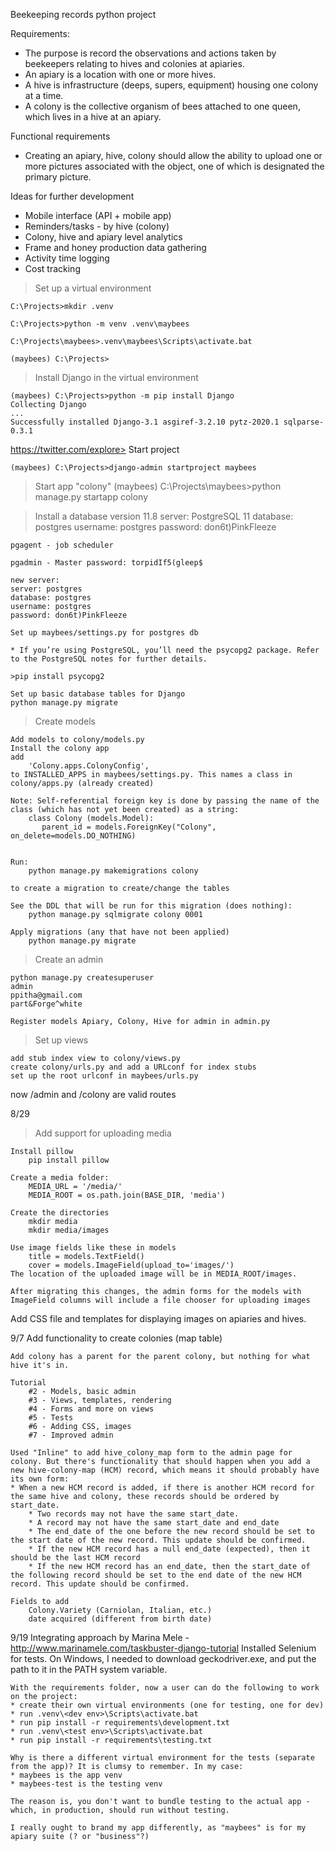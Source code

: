 Beekeeping records python project

Requirements:
* The purpose is record the observations and actions taken by beekeepers relating to hives and colonies at apiaries.
* An apiary is a location with one or more hives. 
* A hive is infrastructure (deeps, supers, equipment) housing one colony at a time.
* A colony is the collective organism of bees attached to one queen, which lives in a hive at an apiary.

Functional requirements
* Creating an apiary, hive, colony should allow the ability to upload one or more pictures associated with the object, one of which is designated the primary picture.

Ideas for further development
* Mobile interface (API + mobile app)
* Reminders/tasks - by hive (colony)
* Colony, hive and apiary level analytics
* Frame and honey production data gathering
* Activity time logging
* Cost tracking


> Set up a virtual environment

    C:\Projects>mkdir .venv

    C:\Projects>python -m venv .venv\maybees

    C:\Projects\maybees>.venv\maybees\Scripts\activate.bat

    (maybees) C:\Projects>

> Install Django in the virtual environment
    
    (maybees) C:\Projects>python -m pip install Django
    Collecting Django
    ...
    Successfully installed Django-3.1 asgiref-3.2.10 pytz-2020.1 sqlparse-0.3.1

https://twitter.com/explore> Start project

    (maybees) C:\Projects>django-admin startproject maybees

> Start app "colony"
    (maybees) C:\Projects\maybees>python manage.py startapp colony

> Install a database
    version 11.8
    server: PostgreSQL 11
    database: postgres
    username: postgres 
    password: don6t)PinkFleeze

    pgagent - job scheduler

    pgadmin - Master password: torpidIf5(gleep$

    new server: 
    server: postgres
    database: postgres
    username: postgres
    password: don6t)PinkFleeze

    Set up maybees/settings.py for postgres db

    * If you’re using PostgreSQL, you’ll need the psycopg2 package. Refer to the PostgreSQL notes for further details.

    >pip install psycopg2

    Set up basic database tables for Django
    python manage.py migrate

> Create models

    Add models to colony/models.py
    Install the colony app
    add     
        'Colony.apps.ColonyConfig',
    to INSTALLED_APPS in maybees/settings.py. This names a class in colony/apps.py (already created)

    Note: Self-referential foreign key is done by passing the name of the class (which has not yet been created) as a string:
        class Colony (models.Model):
           parent_id = models.ForeignKey("Colony", on_delete=models.DO_NOTHING)
       

    Run:
        python manage.py makemigrations colony

    to create a migration to create/change the tables 

    See the DDL that will be run for this migration (does nothing): 
        python manage.py sqlmigrate colony 0001

    Apply migrations (any that have not been applied)
        python manage.py migrate

> Create an admin

    python manage.py createsuperuser
    admin
    ppitha@gmail.com
    part&Forge^white

    Register models Apiary, Colony, Hive for admin in admin.py

> Set up views
    
    add stub index view to colony/views.py
    create colony/urls.py and add a URLconf for index stubs
    set up the root urlconf in maybees/urls.py

now /admin and /colony are valid routes

8/29

> Add support for uploading media

    Install pillow
        pip install pillow

    Create a media folder:
        MEDIA_URL = '/media/'
        MEDIA_ROOT = os.path.join(BASE_DIR, 'media')

    Create the directories
        mkdir media
        mkdir media/images

    Use image fields like these in models
        title = models.TextField()
        cover = models.ImageField(upload_to='images/')
    The location of the uploaded image will be in MEDIA_ROOT/images.

    After migrating this changes, the admin forms for the models with ImageField columns will include a file chooser for uploading images

Add CSS file and templates for displaying images on apiaries and hives.

9/7
    Add functionality to create colonies (map table)

    Add colony has a parent for the parent colony, but nothing for what hive it's in.

    Tutorial
        #2 - Models, basic admin
        #3 - Views, templates, rendering
        #4 - Forms and more on views
        #5 - Tests
        #6 - Adding CSS, images
        #7 - Improved admin 

    Used "Inline" to add hive_colony_map form to the admin page for colony. But there's functionality that should happen when you add a new hive-colony-map (HCM) record, which means it should probably have its own form:
    * When a new HCM record is added, if there is another HCM record for the same hive and colony, these records should be ordered by start_date.
        * Two records may not have the same start_date.
        * A record may not have the same start_date and end_date
        * The end_date of the one before the new record should be set to the start date of the new record. This update should be confirmed.
        * If the new HCM record has a null end_date (expected), then it should be the last HCM record
        * If the new HCM record has an end_date, then the start_date of the following record should be set to the end date of the new HCM record. This update should be confirmed.

    Fields to add
        Colony.Variety (Carniolan, Italian, etc.)
        date acquired (different from birth date)

9/19
    Integrating approach by Marina Mele - http://www.marinamele.com/taskbuster-django-tutorial
    Installed Selenium for tests. On Windows, I needed to download geckodriver.exe, and put the path to it in the PATH system variable.

    With the requirements folder, now a user can do the following to work on the project:
    * create their own virtual environments (one for testing, one for dev)
    * run .venv\<dev env>\Scripts\activate.bat 
    * run pip install -r requirements\development.txt 
    * run .venv\<test env>\Scripts\activate.bat 
    * run pip install -r requirements\testing.txt 

    Why is there a different virtual environment for the tests (separate from the app)? It is clumsy to remember. In my case:
    * maybees is the app venv
    * maybees-test is the testing venv

    The reason is, you don't want to bundle testing to the actual app - which, in production, should run without testing. 

    I really ought to brand my app differently, as "maybees" is for my apiary suite (? or "business"?)





